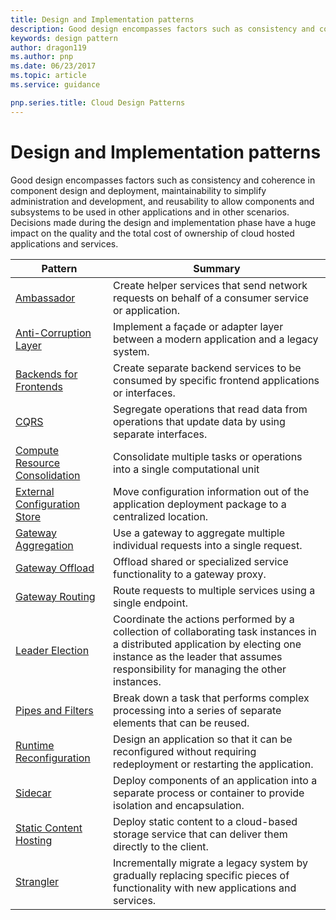 ```yaml
---
title: Design and Implementation patterns
description: Good design encompasses factors such as consistency and coherence in component design and deployment, maintainability to simplify administration and development, and reusability to allow components and subsystems to be used in other applications and in other scenarios. Decisions made during the design and implementation phase have a huge impact on the quality and the total cost of ownership of cloud hosted applications and services.
keywords: design pattern
author: dragon119
ms.author: pnp
ms.date: 06/23/2017
ms.topic: article
ms.service: guidance

pnp.series.title: Cloud Design Patterns
---
```


# Design and Implementation patterns

Good design encompasses factors such as consistency and coherence in component design and deployment, maintainability to simplify administration and development, and reusability to allow components and subsystems to be used in other applications and in other scenarios. Decisions made during the design and implementation phase have a huge impact on the quality and the total cost of ownership of cloud hosted applications and services.

| Pattern | Summary |
| ------- | ------- |
| [Ambassador](../ambassador.md) | Create helper services that send network requests on behalf of a consumer service or application. |
| [Anti-Corruption Layer](../anti-corruption-layer.md) | Implement a façade or adapter layer between a modern application and a legacy system. |
| [Backends for Frontends](../backends-for-frontends.md) | Create separate backend services to be consumed by specific frontend applications or interfaces. |
| [CQRS](../cqrs.md) | Segregate operations that read data from operations that update data by using separate interfaces. |
| [Compute Resource Consolidation](../compute-resource-consolidation.md) | Consolidate multiple tasks or operations into a single computational unit |
| [External Configuration Store](../external-configuration-store.md) | Move configuration information out of the application deployment package to a centralized location. |
| [Gateway Aggregation](../gateway-aggregation.md) | Use a gateway to aggregate multiple individual requests into a single request. |
| [Gateway Offload](../gateway-offload.md) | Offload shared or specialized service functionality to a gateway proxy. |
| [Gateway Routing](../gateway-routing.md) | Route requests to multiple services using a single endpoint. |
| [Leader Election](../leader-election.md) | Coordinate the actions performed by a collection of collaborating task instances in a distributed application by electing one instance as the leader that assumes responsibility for managing the other instances. |
| [Pipes and Filters](../pipes-and-filters.md) | Break down a task that performs complex processing into a series of separate elements that can be reused. |
| [Runtime Reconfiguration](../runtime-reconfiguration.md) | Design an application so that it can be reconfigured without requiring redeployment or restarting the application. |
| [Sidecar](../sidecar.md) | Deploy components of an application into a separate process or container to provide isolation and encapsulation. |
| [Static Content Hosting](../static-content-hosting.md) | Deploy static content to a cloud-based storage service that can deliver them directly to the client. |
| [Strangler](../strangler.md) | Incrementally migrate a legacy system by gradually replacing specific pieces of functionality with new applications and services. |